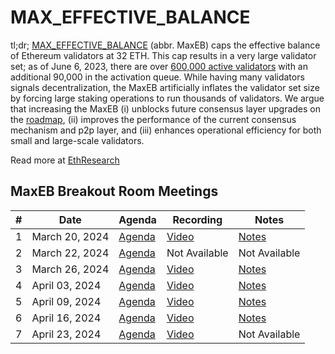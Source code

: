 # MAX_EFFECTIVE_BALANCE

tl;dr; [MAX_EFFECTIVE_BALANCE](https://github.com/ethereum/consensus-specs/blob/9c35b7384e78da643f51f9936c578da7d04db698/specs/phase0/beacon-chain.md#gwei-values) (abbr. MaxEB) caps the effective balance of Ethereum validators at 32 ETH. This cap results in a very large validator set; as of June 6, 2023, there are over [600,000 active validators](https://beaconcha.in/) with an additional 90,000 in the activation queue. While having many validators signals decentralization, the MaxEB artificially inflates the validator set size by forcing large staking operations to run thousands of validators. We argue that increasing the MaxEB (i) unblocks future consensus layer upgrades on the [roadmap](https://storage.googleapis.com/ethereum-hackmd/upload_1a45d0f8e3eff90c4832d9cb2700a441.jpg), (ii) improves the performance of the current consensus mechanism and p2p layer, and (iii) enhances operational efficiency for both small and large-scale validators.

Read more at [EthResearch](https://ethresear.ch/t/increase-the-max-effective-balance-a-modest-proposal/15801)

## MaxEB Breakout Room Meetings

| # | Date | Agenda | Recording | Notes |
| -- | --| -- | -- | -- |
|1| March 20, 2024 | [Agenda](https://hackmd.io/@wmoBhF17RAOH2NZ5bNXJVg/B1TYJOw0a) | [Video](https://youtu.be/UZ8iv3OFaOM) | [Notes](https://github.com/poojaranjan/pm/blob/master/Breakout-Room-Meetings/MaxEB/Meeting%2001.md) |
|2| March 22, 2024 | [Agenda](https://github.com/ethereum/pm/issues/989) | Not Available  | Not Available |
|3| March 26, 2024 | [Agenda](https://github.com/ethereum/pm/issues/993) | [Video](https://www.youtube.com/watch?v=cGcjxna5HSg) | [Notes](https://github.com/poojaranjan/pm/blob/master/Breakout-Room-Meetings/MaxEB/Meeting%2003.md) |
|4| April 03, 2024 | [Agenda](https://github.com/ethereum/pm/issues/996) | [Video](https://youtu.be/aXXd6zwf0cg) | [Notes](https://github.com/poojaranjan/pm/blob/master/Breakout-Room-Meetings/MaxEB/Meeting%2004.md) |
|5| April 09, 2024 | [Agenda](https://github.com/ethereum/pm/issues/1008) | [Video](https://www.youtube.com/watch?v=7F2io3c9NQc) | [Notes](https://github.com/poojaranjan/pm/blob/master/Breakout-Room-Meetings/MaxEB/Meeting%2005.md)|
|6| April 16, 2024 | [Agenda](https://github.com/ethereum/pm/issues/1012) | [Video](https://www.youtube.com/watch?v=J1i3WtLE-6o) |[Notes](https://github.com/poojaranjan/pm/blob/master/Breakout-Room-Meetings/MaxEB/Meeting%2006.md) |
|7| April 23, 2024 | [Agenda](https://github.com/ethereum/pm/issues/1018) | [Video](https://www.youtube.com/watch?v=2yyAUEyQLaA) | Not Available |




